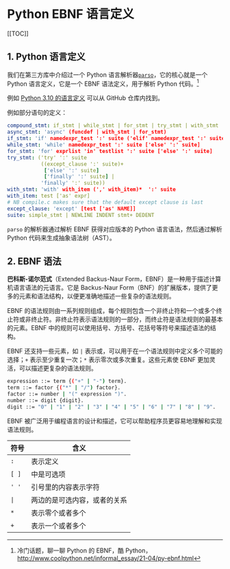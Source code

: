 # Python EBNF 语言定义

[[TOC]]

## 1. Python 语言定义

我们在第三方库中介绍过一个 Python 语言解析器[`parso`](../../packages/compiler/parso.md)，它的核心就是一个 Python 语言定义，它是一个 EBNF 语法定义，用于解析 Python 代码。[^1]

[^1]: 冷门话题，聊一聊 Python 的 EBNF，酷 Python，<http://www.coolpython.net/informal_essay/21-04/py-ebnf.html>

例如 [Python 3.10 的语言定义](https://github.com/davidhalter/parso/blob/master/parso/python/grammar310.txt) 可以从 GitHub 仓库内找到。

例如部分语句的定义：

```yaml
compound_stmt: if_stmt | while_stmt | for_stmt | try_stmt | with_stmt | funcdef | classdef | decorated | async_stmt
async_stmt: 'async' (funcdef | with_stmt | for_stmt)
if_stmt: 'if' namedexpr_test ':' suite ('elif' namedexpr_test ':' suite)* ['else' ':' suite]
while_stmt: 'while' namedexpr_test ':' suite ['else' ':' suite]
for_stmt: 'for' exprlist 'in' testlist ':' suite ['else' ':' suite]
try_stmt: ('try' ':' suite
           ((except_clause ':' suite)+
            ['else' ':' suite]
            ['finally' ':' suite] |
           'finally' ':' suite))
with_stmt: 'with' with_item (',' with_item)*  ':' suite
with_item: test ['as' expr]
# NB compile.c makes sure that the default except clause is last
except_clause: 'except' [test ['as' NAME]]
suite: simple_stmt | NEWLINE INDENT stmt+ DEDENT
```

`parso` 的解析器通过解析 EBNF 获得对应版本的 Python 语言语法，然后通过解析 Python 代码来生成抽象语法树（AST）。

## 2. EBNF 语法

<!-- ```card
title: AI 提示
desc: 解释一下 Extended Backus Naur Form（EBNF）是什么？What is the Extended Backus Naur Form (EBNF)?
link: https://chat.openai.com/
logo: /vuepress-python-notes/chatgpt.svg
color: rgba(226, 212, 255, 0.2)
``` -->

**巴科斯-诺尔范式**（Extended Backus-Naur Form，EBNF）是一种用于描述计算机语言语法的元语言。它是 Backus-Naur Form（BNF）的扩展版本，提供了更多的元素和语法结构，以便更准确地描述一些复杂的语法规则。

EBNF 的语法规则由一系列规则组成，每个规则包含一个非终止符和一个或多个终止符或非终止符。非终止符表示语法规则的一部分，而终止符是语法规则的最基本的元素。EBNF 中的规则可以使用括号、方括号、花括号等符号来描述语法的结构。

EBNF 还支持一些元素，如 `|` 表示或，可以用于在一个语法规则中定义多个可能的选择；`+` 表示至少重复一次；`*` 表示零次或多次重复。这些元素使 EBNF 更加灵活，可以描述更复杂的语法规则。

```bash
expression ::= term {("+" | "-") term}.
term ::= factor {("*" | "/") factor}.
factor ::= number | "(" expression ")".
number ::= digit {digit}.
digit ::= "0" | "1" | "2" | "3" | "4" | "5" | "6" | "7" | "8" | "9".
```

EBNF 被广泛用于编程语言的设计和描述，它可以帮助程序员更容易地理解和实现语法规则。

| 符号  | 含义                         |
| ----- | ---------------------------- |
| `:`   | 表示定义                     |
| `[ ]` | 中是可选项                   |
| `' '` | 引号里的内容表示字符         |
| `\|`  | 两边的是可选内容，或者的关系 |
| `*`   | 表示零个或者多个             |
| `+`   | 表示一个或者多个             |

